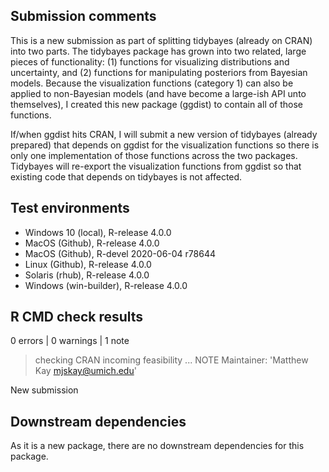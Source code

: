## Submission comments
This is a new submission as part of splitting tidybayes (already on CRAN) into two parts.
The tidybayes package has grown into two related, large pieces of functionality: (1) functions
for visualizing distributions and uncertainty, and (2) functions for manipulating posteriors
from Bayesian models. Because the visualization functions (category 1) can also be applied to
non-Bayesian models (and have become a large-ish API unto themselves), I created this new
package (ggdist) to contain all of those functions. 

If/when ggdist hits CRAN, I will submit a new version of tidybayes (already prepared) that
depends on ggdist for the visualization functions so there is only one implementation of those
functions across the two packages. Tidybayes will re-export the visualization functions from
ggdist so that existing code that depends on tidybayes is not affected.

## Test environments
* Windows 10 (local), R-release 4.0.0
* MacOS (Github), R-release 4.0.0
* MacOS (Github), R-devel 2020-06-04 r78644
* Linux (Github), R-release 4.0.0
* Solaris (rhub), R-release 4.0.0
* Windows (win-builder), R-release 4.0.0

## R CMD check results
0 errors | 0 warnings | 1 note

> checking CRAN incoming feasibility ... NOTE
  Maintainer: 'Matthew Kay <mjskay@umich.edu>'
  
  New submission

## Downstream dependencies
As it is a new package, there are no downstream dependencies for this package.

